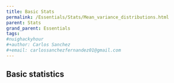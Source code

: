 ```yaml
---
title: Basic Stats
permalink: /Essentials/Stats/Mean_variance_distributions.html
parent: Stats
grand_parent: Essentials
tags: 
#nuighackyhour
#+author: Carlos Sanchez
#+email: carlossanchezfernandez01@gmail.com
---
```


## Basic statistics
